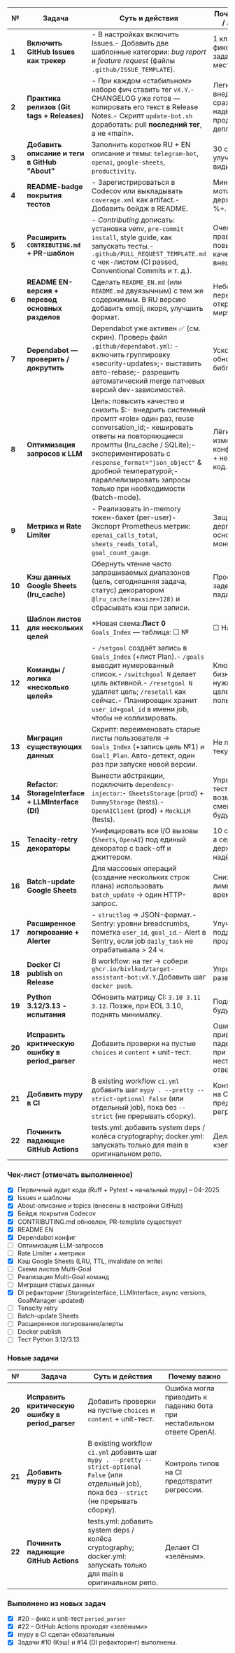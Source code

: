 | №      | Задача                                             | Суть и действия                                              | Почему важно / лёгкость                                      |
| ------ | -------------------------------------------------- | ------------------------------------------------------------ | ------------------------------------------------------------ |
| **1**  | **Включить GitHub Issues как трекер**              | - В настройках включить Issues.- Добавить две шаблонные категории: *bug report* и *feature request* (файлы `.github/ISSUE_TEMPLATE`). | 1 клик → фиксирует все задачи в одном месте.                 |
| **2**  | **Практика релизов (Git tags + Releases)**         | - При каждом «стабильном» наборе фич ставить тег `vX.Y`.- CHANGELOG уже готов — копировать его текст в Release Notes.- Скрипт `update-bot.sh` доработать: pull **последний тег**, а не «main». | Легко внедрить; сразу даёт надёжный продакшн-деплой.         |
| **3**  | **Добавить описание и теги в GitHub "About"**      | Заполнить короткое RU + EN описание и темы: `telegram-bot`, `openai`, `google-sheets`, `productivity`. | 30 секунд — улучшает видимость.                              |
| **4**  | **README-badge покрытия тестов**                   | - Зарегистрироваться в Codecov или выкладывать `coverage.xml` как artifact.- Добавить бейдж в README. | Минуты; мотивирует держать 80 %+.                            |
| **5**  | **Расширить `CONTRIBUTING.md` + PR-шаблон**        | - *Contributing* дописать: установка venv, `pre-commit install`, style guide, как запускать тесты.- `.github/PULL_REQUEST_TEMPLATE.md` с чек-листом (CI passed, Conventional Commits и т. д.). | Очень лёгкая правка, повышает качество внешних PR.           |
| **6**  | **README EN-версия + перевод основных разделов**   | Сделать `README_EN.md` (или `README.md` двуязычным) с тем же содержимым. В RU версию добавить emoji, якоря, улучшить формат. | Небольшой перевод → открываемся миру.                        |
| **7**  | **Dependabot — проверить / докрутить**             | Dependabot уже активен ✅ (см. скрин). Проверь файл `.github/dependabot.yml`: - включить группировку «security-updates»;- выставить авто-rebase;- разрешить автоматический merge патчевых версий dev-зависимостей. | Ускорит обновления библиотек.                                |
| **8**  | **Оптимизация запросов к LLM**                     | Цель: повысить качество и снизить $:- внедрить системный промпт «role» один раз, reuse conversation_id;- кешировать ответы на повторяющиеся промпты (lru_cache / SQLite);- экспериментировать с `response_format="json_object"` & дробной температурой;- параллелизировать запросы только при необходимости (batch-mode). | Лёгкие изменения конфигурации + небольшой код.               |
| **9**  | **Метрика и Rate Limiter**                         | - Реализовать in-memory токен-бакет (per-user)- Экспорт Prometheus метрик: `openai_calls_total`, `sheets_reads_total`, `goal_count_gauge`. | Защита от дергания и основа мониторинга.                     |
| **10** | **Кэш данных Google Sheets (lru_cache)**           | Обернуть чтение часто запрашиваемых диапазонов (цель, сегодняшняя задача, статус) декоратором `@lru_cache(maxsize=128)` и сбрасывать кэш при записи. | Просто, а задержки падают ×3-×5.                             |
| **11** | **Шаблон листов для нескольких целей**             | *Новая схема:**Лист 0** `Goals_Index` — таблица: ☐ №        | ☐ Название                                                   |
| **12** | **Команды / логика «несколько целей»**             | - `/setgoal` создаёт запись в `Goals_Index` (+лист Plan).- `/goals` выводит нумерованный список.- `/switchgoal N` делает цель активной.- `/resetgoal N` удаляет цель; `/resetall` как сейчас.- Планировщик хранит `user_id+goal_id` в имени job, чтобы не коллизировать. | Ключевая бизнес-фича, нужна для 10 целей × 20 пользователей. |
| **13** | **Миграция существующих данных**                   | Скрипт: переименовать старые листы пользователя → `Goals_Index` (+запись цель №1) и `Goal1_Plan`. Авто-детект, один раз при запуске новой версии. | Не потерять текущие цели.                                    |
| **14** | **Refactor: StorageInterface + LLMInterface (DI)** | Вынести абстракции, подключить `dependency-injector`:- `SheetsStorage` (prod) + `DummyStorage` (tests).- `OpenAIClient` (prod) + `MockLLM` (tests). | Упростит тестирование и возможность смены БД в будущем.      |
| **15** | **Tenacity-retry декораторы**                      | Унифицировать все I/O вызовы (`Sheets`, `OpenAI`) под единый декоратор с back-off и джиттером. | 10 строк кода, а сервис держится надёжнее.                   |
| **16** | **Batch-update Google Sheets**                     | Для массовых операций (создание нескольких строк плана) использовать `batch_update` → один HTTP-запрос. | Снижает лимиты API и время.                                  |
| **17** | **Расширенное логирование + Alerter**              | - `structlog` → JSON-формат.- Sentry: уровни breadcrumbs, пометка `user_id`, `goal_id`.- Alert в Sentry, если job `daily_task` не отрабатывала > 24 ч. | Улучшает поддержку продакшна.                                |
| **18** | **Docker CI publish on Release**                   | В workflow: на тег → собери `ghcr.io/bivlked/target-assistant-bot:vX.Y`.Добавить шаг `docker push`. | Упрощает развёртывание.                                      |
| **19** | **Python 3.12/3.13 - испытания**                   | Обновить матрицу CI: `3.10 3.11 3.12`. Позже, при EOL 3.10, поднять минималку. | Подготовка к будущему.                                       |
| **20** | **Исправить критическую ошибку в period_parser** | Добавить проверки на пустые `choices` и `content` + unit-тест. | Ошибка могла приводить к падению бота при нестабильном ответе OpenAI. |
| **21** | **Добавить mypy в CI** | В existing workflow `ci.yml` добавить шаг `mypy . --pretty --strict-optional False` (или отдельный job), пока без `--strict` (не прерывать сборку). | Контроль типов на CI предотвратит регрессии. |
| **22** | **Починить падающие GitHub Actions** | tests.yml: добавить system deps / колёса cryptography; docker.yml: запускать только для main в оригинальном репо. | Делает CI «зелёным». |



### Чек-лист (отмечать выполненное)

- [x] Первичный аудит кода (Ruff + Pytest + начальный mypy) – 04-2025
- [x] Issues и шаблоны
- [x] About-описание и topics (внесены в настройки GitHub)
- [x] Бейдж покрытия Codecov
- [x] CONTRIBUTING.md обновлен, PR-template существует
- [x] README EN
- [x] Dependabot конфиг
- [ ] Оптимизация LLM-запросов
- [ ] Rate Limiter + метрики
- [x] Кэш Google Sheets (LRU, TTL, invalidate on write)
- [ ] Схема листов Multi-Goal
- [ ] Реализация Multi-Goal команд
- [ ] Миграция старых данных
- [x] DI рефакторинг (StorageInterface, LLMInterface, async versions, GoalManager updated)
- [ ] Tenacity retry
- [ ] Batch-update Sheets
- [ ] Расширенное логирование/алерты
- [ ] Docker publish
- [ ] Тест Python 3.12/3.13

### Новые задачи

| № | Задача | Суть и действия | Почему важно |
|---|---------|-----------------|--------------|
| **20** | **Исправить критическую ошибку в period_parser** | Добавить проверки на пустые `choices` и `content` + unit-тест. | Ошибка могла приводить к падению бота при нестабильном ответе OpenAI. |
| **21** | **Добавить mypy в CI** | В existing workflow `ci.yml` добавить шаг `mypy . --pretty --strict-optional False` (или отдельный job), пока без `--strict` (не прерывать сборку). | Контроль типов на CI предотвратит регрессии. |
| **22** | **Починить падающие GitHub Actions** | tests.yml: добавить system deps / колёса cryptography; docker.yml: запускать только для main в оригинальном репо. | Делает CI «зелёным». |

### Выполнено из новых задач

- [x] #20 – фикс и unit-тест `period_parser`
- [x] #22 – GitHub Actions проходят «зелёными»
- [x] mypy в CI сделан обязательным
- [x] Задачи #10 (Кэш) и #14 (DI рефакторинг) выполнены.